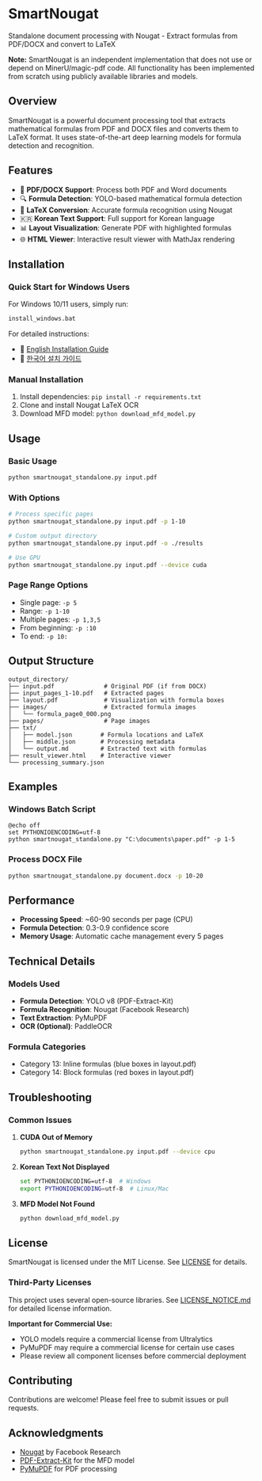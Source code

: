 # SmartNougat

Standalone document processing with Nougat - Extract formulas from PDF/DOCX and convert to LaTeX

**Note:** SmartNougat is an independent implementation that does not use or depend on MinerU/magic-pdf code. All functionality has been implemented from scratch using publicly available libraries and models.

## Overview

SmartNougat is a powerful document processing tool that extracts mathematical formulas from PDF and DOCX files and converts them to LaTeX format. It uses state-of-the-art deep learning models for formula detection and recognition.

## Features

- 📄 **PDF/DOCX Support**: Process both PDF and Word documents
- 🔍 **Formula Detection**: YOLO-based mathematical formula detection
- 🧮 **LaTeX Conversion**: Accurate formula recognition using Nougat
- 🇰🇷 **Korean Text Support**: Full support for Korean language
- 📊 **Layout Visualization**: Generate PDF with highlighted formulas
- 🌐 **HTML Viewer**: Interactive result viewer with MathJax rendering

## Installation

### Quick Start for Windows Users
For Windows 10/11 users, simply run:
```cmd
install_windows.bat
```

For detailed instructions:
- 📖 [English Installation Guide](INSTALL_GUIDE.md)
- 📖 [한국어 설치 가이드](INSTALL_GUIDE_KR.md)

### Manual Installation
1. Install dependencies: `pip install -r requirements.txt`
2. Clone and install Nougat LaTeX OCR
3. Download MFD model: `python download_mfd_model.py`

## Usage

### Basic Usage
```bash
python smartnougat_standalone.py input.pdf
```

### With Options
```bash
# Process specific pages
python smartnougat_standalone.py input.pdf -p 1-10

# Custom output directory
python smartnougat_standalone.py input.pdf -o ./results

# Use GPU
python smartnougat_standalone.py input.pdf --device cuda
```

### Page Range Options
- Single page: `-p 5`
- Range: `-p 1-10`
- Multiple pages: `-p 1,3,5`
- From beginning: `-p :10`
- To end: `-p 10:`

## Output Structure

```
output_directory/
├── input.pdf              # Original PDF (if from DOCX)
├── input_pages_1-10.pdf   # Extracted pages
├── layout.pdf             # Visualization with formula boxes
├── images/                # Extracted formula images
│   └── formula_page0_000.png
├── pages/                 # Page images
├── txt/
│   ├── model.json        # Formula locations and LaTeX
│   ├── middle.json       # Processing metadata
│   └── output.md         # Extracted text with formulas
├── result_viewer.html    # Interactive viewer
└── processing_summary.json
```

## Examples

### Windows Batch Script
```batch
@echo off
set PYTHONIOENCODING=utf-8
python smartnougat_standalone.py "C:\documents\paper.pdf" -p 1-5
```

### Process DOCX File
```bash
python smartnougat_standalone.py document.docx -p 10-20
```

## Performance

- **Processing Speed**: ~60-90 seconds per page (CPU)
- **Formula Detection**: 0.3-0.9 confidence score
- **Memory Usage**: Automatic cache management every 5 pages

## Technical Details

### Models Used
- **Formula Detection**: YOLO v8 (PDF-Extract-Kit)
- **Formula Recognition**: Nougat (Facebook Research)
- **Text Extraction**: PyMuPDF
- **OCR (Optional)**: PaddleOCR

### Formula Categories
- Category 13: Inline formulas (blue boxes in layout.pdf)
- Category 14: Block formulas (red boxes in layout.pdf)

## Troubleshooting

### Common Issues

1. **CUDA Out of Memory**
   ```bash
   python smartnougat_standalone.py input.pdf --device cpu
   ```

2. **Korean Text Not Displayed**
   ```bash
   set PYTHONIOENCODING=utf-8  # Windows
   export PYTHONIOENCODING=utf-8  # Linux/Mac
   ```

3. **MFD Model Not Found**
   ```bash
   python download_mfd_model.py
   ```

## License

SmartNougat is licensed under the MIT License. See [LICENSE](LICENSE) for details.

### Third-Party Licenses
This project uses several open-source libraries. See [LICENSE_NOTICE.md](LICENSE_NOTICE.md) for detailed license information.

**Important for Commercial Use:**
- YOLO models require a commercial license from Ultralytics
- PyMuPDF may require a commercial license for certain use cases
- Please review all component licenses before commercial deployment

## Contributing

Contributions are welcome! Please feel free to submit issues or pull requests.

## Acknowledgments

- [Nougat](https://github.com/facebookresearch/nougat) by Facebook Research
- [PDF-Extract-Kit](https://github.com/opendatalab/PDF-Extract-Kit) for the MFD model
- [PyMuPDF](https://pymupdf.readthedocs.io/) for PDF processing